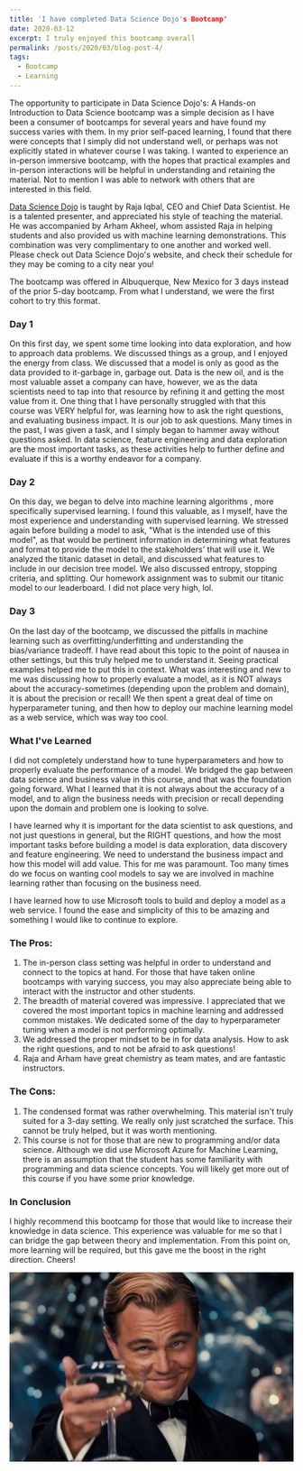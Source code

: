 ```yaml
---
title: 'I have completed Data Science Dojo's Bootcamp'
date: 2020-03-12
excerpt: I truly enjoyed this bootcamp overall
permalink: /posts/2020/03/blog-post-4/
tags:
  - Bootcamp
  - Learning
---
```


The opportunity to participate in Data Science Dojo's: A Hands-on Introduction to Data Science bootcamp was a simple decision as I have been a consumer of bootcamps for several years and have found my success varies with them. In my prior self-paced learning, I found that there were concepts that I simply did not understand well, or perhaps was not explicitly stated in whatever course I was taking. 
I wanted to experience an in-person immersive bootcamp, with the hopes that practical examples and in-person interactions will be helpful in understanding and retaining the material. Not to mention I was able to network with others that are interested in this field.

[Data Science Dojo]( https://datasciencedojo.com/) is taught by Raja Iqbal, CEO and Chief Data Scientist. He is a talented presenter, and appreciated his style of teaching the material. He was accompanied by Arham Akheel, whom assisted Raja in helping students and also provided us with machine learning demonstrations. This combination was very complimentary to one another and worked well. Please check out Data Science Dojo's website, and check their schedule for they may be coming to a city near you! 

The bootcamp was offered in Albuquerque, New Mexico for 3 days instead of the prior 5-day bootcamp. From what I understand, we were the first cohort to try this format. 
### Day 1
On this first day, we spent some time looking into data exploration, and how to approach data problems. We discussed things as a group, and I enjoyed the energy from class. We discussed that a model is only as good as the data provided to it-garbage in, garbage out. Data is the new oil, and is the most valuable asset a company can have, however, we as the data scientists need to tap into that resource by refining it and getting the most value from it. One thing that I have personally struggled with that this course was VERY helpful for, was learning how to ask the right questions, and evaluating business impact. It is our job to ask questions. Many times in the past, I was given a task, and I simply began to hammer away without questions asked. In data science, feature engineering and data exploration are the most important tasks, as these activities help to further define and evaluate if this is a worthy endeavor for a company. 
### Day 2
On this day, we began to delve into machine learning algorithms , more specifically supervised learning. I found this valuable, as I myself, have the most experience and understanding with supervised learning. We stressed again before building a model to ask, "What is the intended use of this model", as that would be pertinent information in determining what features and format to provide the model to the stakeholders' that will use it. We analyzed the titanic dataset in detail, and discussed what features to include in our decision tree model. We also discussed entropy, stopping criteria, and splitting. Our homework assignment was to submit our titanic model to our leaderboard. I did not place very high, lol. 
### Day 3
On the last day of the bootcamp, we discussed the pitfalls in machine learning such as overfitting/underfitting and understanding the bias/variance tradeoff. I have read about this topic to the point of nausea in other settings, but this truly helped me to understand it. Seeing practical examples helped me to put this in context. What was interesting and new to me was discussing how to properly evaluate a model, as it is NOT always about the accuracy-sometimes (depending upon the problem and domain), it is about the precision or recall! We then spent a great deal of time on hyperparameter tuning, and then how to deploy our machine learning model as a web service, which was way too cool. 

### What I've Learned
I did not completely understand how to tune hyperparameters and how to properly evaluate the performance of a model. We bridged the gap between data science and business value in this course, and that was the foundation going forward. What I learned that it is not always about the accuracy of a model, and to align the business needs with precision or recall depending upon the domain and problem one is looking to solve. 

I have learned why it is important for the data scientist to ask questions, and not just questions in general, but the RIGHT questions, and how the most important tasks  before building a model is data exploration, data discovery and feature engineering. We need to understand the business impact and how this model will add value. This for me was paramount. Too many times do we focus on wanting cool models to say we are involved in machine learning rather than focusing on the business need. 

I have learned how to use Microsoft tools to build and deploy a model as a web service. I found the ease and simplicity of this to be amazing and something I would like to continue to explore. 
### The Pros:
1. The in-person class setting was helpful in order to understand and connect to the topics at hand. For those that have taken online bootcamps with varying success, you may also appreciate being able to interact with the instructor and other students. 
2. The breadth of material covered was impressive. I appreciated that we covered the most important topics in machine learning and addressed common mistakes. We dedicated some of the day to hyperparameter tuning when a model is not performing optimally. 
3. We addressed the proper mindset to be in for data analysis. How to ask the right questions, and to not be afraid to ask questions!
4. Raja and Arham have great chemistry as team mates, and are fantastic instructors. 
### The Cons: 
1. The condensed format was rather overwhelming. This material isn't truly suited for a 3-day setting. We really only just scratched the surface. This cannot be truly helped, but it was worth mentioning.
2. This course is not for those that are new to programming and/or data science. Although we did use Microsoft Azure for Machine Learning, there is an assumption that the student has some familiarity with programming and data science concepts. You will likely get more out of this course if you have some prior knowledge. 
### In Conclusion
I highly recommend this bootcamp for those that would like to increase their knowledge in data science. This experience was valuable for me so that I can bridge the gap between theory and implementation. From this point on, more learning will be required, but this gave me the boost in the right direction. Cheers!

<img src='/images/Cheers.jpg'>

